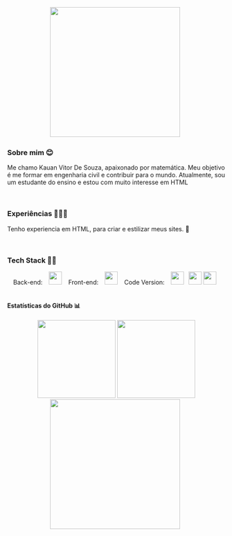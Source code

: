 <div align="center">
<img src="https://i.gifer.com/XOsX.gif" width="300" height="300"/>&ensp;
</div>

### Sobre mim 😊
Me chamo Kauan Vitor De Souza, apaixonado por matemática. Meu objetivo é me formar em engenharia civil e contribuir para o mundo. Atualmente, sou um estudante do ensino e estou com muito interesse em HTML

<br>

### Experiências 👨🏻‍🎓
Tenho experiencia em HTML, para criar e estilizar meus sites. 🧠

<br>

### Tech Stack 👨‍💻
<div align="center">
Back-end: &ensp;
<img src="https://cdn-icons-png.flaticon.com/512/6132/6132222.png" width="30" height="30"/> &ensp;
Front-end: &ensp;
<img src="https://cdn-icons-png.flaticon.com/512/1199/1199124.png" width="30" height="30"/> &ensp;
Code Version: &ensp;
<img src="https://cdn-icons-png.flaticon.com/512/4494/4494740.png" width="30" height="30"/>&ensp;
<img src="https://cdn-icons-png.flaticon.com/512/779/779088.png" width="30" height="30"/>
  <img src="https://i.gifer.com/XOsX.gif" width="30" height="30"/>&ensp;
</div>

<br>

#### Estatísticas do GitHub 📊

<div align="center">
  <a href="https://github.com/kauansouzasenai"></a>
  <img height="180em" src="https://github-readme-stats.vercel.app/api?username=kauansouzasenai&show_icons=true&theme=default&include_all_commits=true&count_private=true"/>
  <img height="180em" src="https://github-readme-stats.vercel.app/api/top-langs/?username=kauansouzasenai&layout=compact&langs_count=7&theme=defult"/>
</div>
<div align="center">
<img src="https://i.gifer.com/BkF3.gif" width="300" height="300"/>&ensp;
</div>
